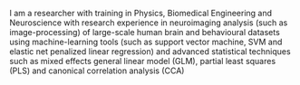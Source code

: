 I am a researcher with training in Physics, Biomedical Engineering and Neuroscience with research experience in neuroimaging analysis (such as image-processing) of large-scale human brain and behavioural datasets using machine-learning tools (such as support vector machine, SVM and elastic net penalized linear regression) and advanced statistical techniques such as mixed effects general linear model (GLM), partial least squares (PLS) and canonical correlation analysis (CCA) 
